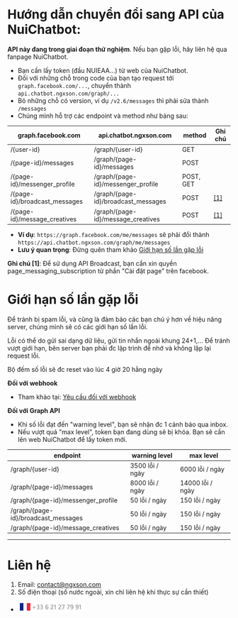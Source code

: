 <a name="chuyenapi"></a>  
# Hướng dẫn chuyển đổi sang API của NuiChatbot:  
  
**API này đang trong giai đoạn thử nghiệm**. Nếu bạn gặp lỗi, hãy liên hệ qua fanpage NuiChatbot.
  
- Bạn cần lấy token (đầu NUIEAA...) từ web của NuiChatbot.  
- Đối với những chỗ trong code của bạn tạo request tới `graph.facebook.com/...`, chuyển thành `api.chatbot.ngxson.com/graph/...`
- Bỏ những chỗ có version, ví dụ `/v2.6/messages` thì phải sửa thành `/messages`
- Chúng mình hỗ trợ các endpoint và method như bảng sau:  

|graph.facebook.com|api.chatbot.ngxson.com|method|Ghi chú|  
|-------|-------|------|------|
|/{user-id}|/graph/{user-id}|GET||
|/{page-id}/messages|/graph/{page-id}/messages|POST||
|/{page-id}/messenger_profile|/graph/{page-id}/messenger_profile|POST, GET||
|/{page-id}/broadcast_messages|/graph/{page-id}/broadcast_messages|POST|[[1]](#chuyenapi1)|
|/{page-id}/message_creatives|/graph/{page-id}/message_creatives|POST|[[1]](#chuyenapi1)|

- **Ví dụ**:  `https://graph.facebook.com/me/messages` sẽ phải đổi thành `https://api.chatbot.ngxson.com/graph/me/messages`
- **Lưu ý quan trọng**: Đừng quên tham khảo [Giới hạn số lần gặp lỗi](#gioihanloi)

<a name="chuyenapi1"></a> 
**Ghi chú [1]**: Để sử dụng API Broadcast, bạn cần xin quyền page_messaging_subscription từ phần "Cài đặt page" trên facebook.

<a name="gioihanloi"></a>  
# Giới hạn số lần gặp lỗi  
  
Để tránh bị spam lỗi, và cũng là đảm bảo các bạn chú ý hơn về hiệu năng server, chúng mình sẽ có các giới hạn số lần lỗi.  
  
Lỗi có thể do gửi sai dạng dữ liệu, gửi tin nhắn ngoài khung 24+1,... Để tránh vượt giới hạn, bên server bạn phải đc lập trình để nhớ và không lặp lại request lỗi.

Bộ đếm số lỗi sẽ đc reset vào lúc 4 giờ 20 hằng ngày
  
__Đối với webhook__
- Tham khảo tại: [Yêu cầu đối với webhook](https://github.com/ngxson/storeData/blob/master/nuichatbot_webhook.md)
  
__Đối với Graph API__
- Khi số lỗi đạt đến "warning level", bạn sẽ nhận đc 1 cảnh báo qua inbox.
- Nếu vượt quá "max level", token bạn đang dùng sẽ bị khóa. Bạn sẽ cần lên web NuiChatbot để lấy token mới.

|endpoint|warning level|max level|
|-----|-----|-----|
|/graph/{user-id}|3500 lỗi / ngày|6000 lỗi / ngày|
|/graph/{page-id}/messages|8000 lỗi / ngày|14000 lỗi / ngày|
|/graph/{page-id}/messenger_profile|50 lỗi / ngày|150 lỗi / ngày|
|/graph/{page-id}/broadcast_messages|50 lỗi / ngày|150 lỗi / ngày|
|/graph/{page-id}/message_creatives|50 lỗi / ngày|150 lỗi / ngày|

---
<a name="lienhe"></a>
# Liên hệ

1. Email: contact@ngxson.com
2. Số điện thoại (số nước ngoài, xin chỉ liên hệ khi thực sự cần thiết)
  * <img src="https://raw.githubusercontent.com/ngxson/storeData/master/sdt.jpg" width="150px">
